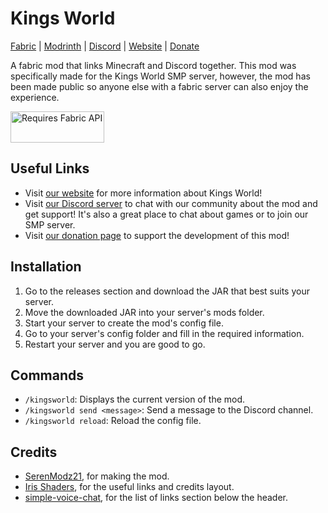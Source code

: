 # Kings World

[Fabric][fabric] | [Modrinth][modrinth] | [Discord][discord] | [Website][website] | [Donate][donate]

A fabric mod that links Minecraft and Discord together. This mod was specifically made for the Kings World SMP server, however, the mod has been made public so anyone else with a fabric server can also enjoy the experience.

<a href="https://modrinth.com/mod/fabric-api" target="_blank">
  <img src="https://i.imgur.com/MT68e17.png" height="50" width="150" alt="Requires Fabric API">
</a>

## Useful Links

- Visit [our website][website] for more information about Kings World!
- Visit [our Discord server][discord] to chat with our community about the mod and get support! It's also a great place to chat about games or to join our SMP server.
- Visit [our donation page][donate] to support the development of this mod!

## Installation

1. Go to the releases section and download the JAR that best suits your server.
2. Move the downloaded JAR into your server's mods folder.
3. Start your server to create the mod's config file.
4. Go to your server's config folder and fill in the required information.
5. Restart your server and you are good to go.

## Commands

- `/kingsworld`: Displays the current version of the mod.
- `/kingsworld send <message>`: Send a message to the Discord channel.
- `/kingsworld reload`: Reload the config file.

## Credits

- [SerenModz21](https://github.com/SerenModz21), for making the mod.
- [Iris Shaders](https://modrinth.com/mod/iris), for the useful links and credits layout.
- [simple-voice-chat](https://modrinth.com/mod/simple-voice-chat), for the list of links section below the header.

[website]: https://kings-world.net
[discord]: https://discord.gg/fRbKEx9zaZ
[donate]: https://github.com/sponsors/SerenModz21
[modrinth]: https://modrinth.com/mod/kings-world
[fabric]: https://fabricmc.net
